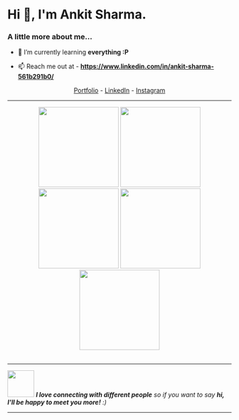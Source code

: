 <h1>Hi 👋, I'm Ankit Sharma.</h1>



### A little more about me...  

- 🌱 I’m currently learning **everything :P**

- 📫 Reach me out at - **https://www.linkedin.com/in/ankit-sharma-561b291b0/**

<!--- Adding Header Elements -->
<p align="center">
  <a href="#">Portfolio</a> -
  <a href="https://www.linkedin.com/in/ankit-sharma-561b291b0/">LinkedIn</a> - 
  <a href="https://www.instagram.com/numismatic_tendencies/">Instagram</a></p>

--------------------------------------

<div align="center">
<img height="180em" src="https://github-profile-summary-cards.vercel.app/api/cards/profile-details?username=the-iter8&theme=github_dark" />
<img height="180em" src="https://github-profile-summary-cards.vercel.app/api/cards/repos-per-language?username=the-iter8&theme=github_dark"  />
<img height="180em" src="https://github-profile-summary-cards.vercel.app/api/cards/most-commit-language?username=the-iter8&theme=github_dark"  />
<img height="180em" src="https://github-profile-summary-cards.vercel.app/api/cards/stats?username=the-iter8&theme=github_dark"/>
<img height="180em" src="https://github-profile-summary-cards.vercel.app/api/cards/productive-time?username=the-iter8&theme=github_dark" />
</div>
<br>

---

<img src="https://media.giphy.com/media/LnQjpWaON8nhr21vNW/giphy.gif" width="60"> <em><b>I love connecting with different people</b> so if you want to say <b>hi, I'll be happy to meet you more!</b> :)</em>

---
